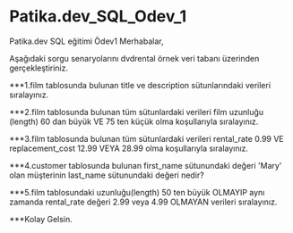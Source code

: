 # Patika.dev_SQL_Odev_1

Patika.dev SQL eğitimi Ödev1 
Merhabalar,

Aşağıdaki sorgu senaryolarını dvdrental örnek veri tabanı üzerinden gerçekleştiriniz.

***1.film tablosunda bulunan title ve description sütunlarındaki verileri sıralayınız.

***2.film tablosunda bulunan tüm sütunlardaki verileri film uzunluğu (length) 60 dan büyük VE 75 ten küçük olma koşullarıyla sıralayınız.

***3.film tablosunda bulunan tüm sütunlardaki verileri rental_rate 0.99 VE replacement_cost 12.99 VEYA 28.99 olma koşullarıyla sıralayınız.

***4.customer tablosunda bulunan first_name sütunundaki değeri 'Mary' olan müşterinin last_name sütunundaki değeri nedir?

***5.film tablosundaki uzunluğu(length) 50 ten büyük OLMAYIP aynı zamanda rental_rate değeri 2.99 veya 4.99 OLMAYAN verileri sıralayınız.

***Kolay Gelsin.


